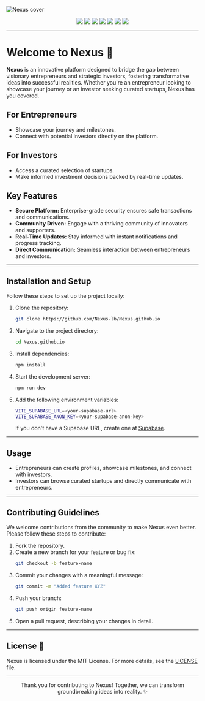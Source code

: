 ![Nexus cover](https://github.com/user-attachments/assets/a58ee2c2-24f6-42b0-8423-c7f02fa7efbf)

<p align="center">
 <a href="https://github.com/Nexus-lb/Nexus.github.io"><img src="https://badges.frapsoft.com/os/v1/open-source.svg?v=103"></a>
     <a href="https://github.com/Nexus-lb/"><img src="https://img.shields.io/badge/Maintained%3F-yes-brightgreen.svg?v=103"></a>
<a href="https://github.com/Nexus-lb/Nexus.github.io/blob/main/LICENSE"><img src="https://img.shields.io/badge/MIT-Licence-blue.svg?v=103"></a>  
    <a href="https://github.com/Nexus-lb/Nexus.github.io/graphs/contributors"><img src="https://img.shields.io/github/contributors/Nexus-lb/Nexus.github.io?color=brightgreen"></a>
    <a href="https://github.com/Nexus-lb/Nexus.github.io/stargazers"><img src="https://img.shields.io/github/stars/Nexus-lb/Nexus.github.io?color=0059b3"></a>
<a href="https://github.com/Nexus-lb/Nexus.github.io/network/members"><img src="https://img.shields.io/github/forks/Nexus-lb/Nexus.github.io?color=yellow"></a>
<a href="https://github.com/Nexus-lb/Nexus.github.io/issues"><img src="https://img.shields.io/github/issues/Nexus-lb/Nexus.github.io?color=0059b3"></a>

<hr/>

<a name="Welcome to Nexus"></a>

# Welcome to Nexus 👋
**Nexus** is an innovative platform designed to bridge the gap between visionary entrepreneurs and strategic investors, fostering transformative ideas into successful realities. Whether you're an entrepreneur looking to showcase your journey or an investor seeking curated startups, Nexus has you covered.

## **For Entrepreneurs**
- Showcase your journey and milestones.
- Connect with potential investors directly on the platform.

## **For Investors**
- Access a curated selection of startups.
- Make informed investment decisions backed by real-time updates.

## **Key Features**
- **Secure Platform:** Enterprise-grade security ensures safe transactions and communications.
- **Community Driven:** Engage with a thriving community of innovators and supporters.
- **Real-Time Updates:** Stay informed with instant notifications and progress tracking.
- **Direct Communication:** Seamless interaction between entrepreneurs and investors.

---

<a name="installation"></a>

## Installation and Setup

Follow these steps to set up the project locally:

1. Clone the repository:
   ```bash
   git clone https://github.com/Nexus-lb/Nexus.github.io
   ```

2. Navigate to the project directory:
   ```bash
   cd Nexus.github.io
   ```

3. Install dependencies:
   ```bash
   npm install
   ```

4. Start the development server:
   ```bash
   npm run dev
   ```

5. Add the following environment variables:
   ```bash
   VITE_SUPABASE_URL=<your-supabase-url>
   VITE_SUPABASE_ANON_KEY=<your-supabase-anon-key>
   ```
   If you don't have a Supabase URL, create one at [Supabase](https://supabase.com/).

---

<a name="usage"></a>

## Usage
- Entrepreneurs can create profiles, showcase milestones, and connect with investors.
- Investors can browse curated startups and directly communicate with entrepreneurs.

---

<a name="contributing"></a>

## Contributing Guidelines
We welcome contributions from the community to make Nexus even better. Please follow these steps to contribute:

1. Fork the repository.
2. Create a new branch for your feature or bug fix:
   ```bash
   git checkout -b feature-name
   ```
3. Commit your changes with a meaningful message:
   ```bash
   git commit -m "Added feature XYZ"
   ```
4. Push your branch:
   ```bash
   git push origin feature-name
   ```
5. Open a pull request, describing your changes in detail.

---

<a name="license"></a>

## License 📜
Nexus is licensed under the MIT License. For more details, see the [LICENSE](https://github.com/Nexus-lb/Nexus.github.io/blob/main/LICENSE) file.

---

<p align="center">Thank you for contributing to Nexus! Together, we can transform groundbreaking ideas into reality. ✨</p>

